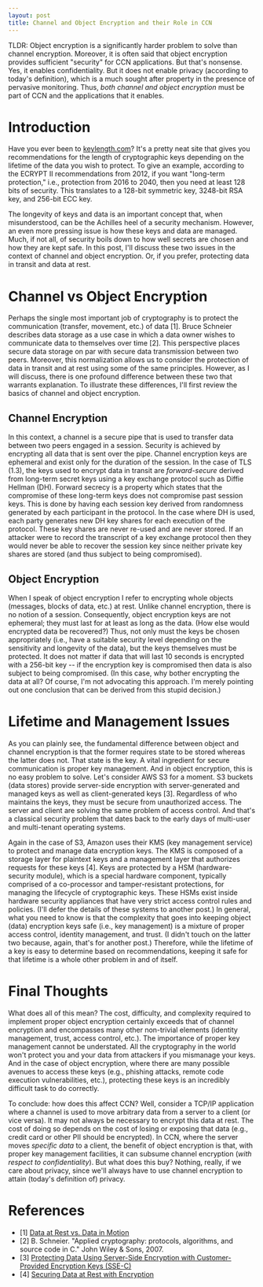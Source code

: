 ```yaml
---
layout: post
title: Channel and Object Encryption and their Role in CCN
---
```


TLDR: Object encryption is a significantly harder problem to solve than
channel encryption. Moreover, it is often said that object encryption provides sufficient
"security" for CCN applications. But that's nonsense. Yes, it enables confidentiality.
But it does not enable privacy (according to today's definition), which is a much
sought after property in the presence of pervasive monitoring. Thus, *both channel
and object encryption* must be part of CCN and the applications that it enables.

# Introduction

Have you ever been to [keylength.com](http://www.keylength.com/)? It's a pretty neat site that
gives you recommendations for the length of cryptographic keys depending on the lifetime
of the data you wish to protect. To give an example, according to the ECRYPT II recommendations from 2012,
if you want "long-term protection," i.e., protection from 2016 to 2040, then you need
at least 128 bits of security. This translates to a 128-bit symmetric key, 3248-bit RSA key,
and 256-bit ECC key.

The longevity of keys and data is an important concept that, when misunderstood, can be the Achilles heel
of a security mechanism. However, an even more pressing issue is how these keys and data are managed. Much,
if not all, of security boils down to how well secrets are chosen and how they are kept safe. In this post,
I'll discuss these two issues in the context of channel and object encryption. Or, if you prefer, protecting
data in transit and data at rest.

# Channel vs Object Encryption
Perhaps the single most important job of cryptography is to protect the communication (transfer,
movement, etc.) of data [1]. Bruce Schneier describes data storage as a use case in which a data owner
wishes to communicate data to themselves over time [2]. This perspective places secure data storage
on par with secure data transmission between two peers. Moreover, this normalization allows
us to consider the protection of data in transit and at rest using some of the same principles.
However, as I will discuss, there is one profound difference between these two that warrants
explanation. To illustrate these differences, I'll first review the basics of channel and
object encryption.

## Channel Encryption

In this context, a channel is a secure pipe that is used to transfer data between two peers engaged in
a session. Security is achieved by encrypting all data that is sent over the pipe. Channel
encryption keys are ephemeral and exist only for the duration of the session. In the case
of TLS (1.3), the keys used to encrypt data in transit are *forward-secure* derived from long-term
secret keys using a key exchange protocol such as Diffie Hellman (DH). Forward secrecy is a property
which states that the compromise of these long-term keys does not compromise past session keys.
This is done by having each session key derived from randomness generated by each participant
in the protocol. In the case where DH is used, each party generates new DH key shares
for each execution of the protocol. These key shares are never re-used and are never stored.
If an attacker were to record the transcript of a key exchange protocol then they would never
be able to recover the session key since neither private key shares are stored (and thus subject
to being compromised).

## Object Encryption

When I speak of object encryption I refer to encrypting whole objects (messages, blocks of data, etc.) at
rest. Unlike channel encryption, there is no notion of a session. Consequently, object encryption keys are
not ephemeral; they must last for at least as long as the data. (How else would encrypted data be recovered?)
Thus, not only must the keys be chosen appropriately (i.e., have a suitable security level
depending on the sensitivity and longevity of the data), but the keys themselves must be protected.
It does not matter if data that will last 10 seconds is encrypted with a 256-bit key --
if the encryption key is compromised then data is also subject to being compromised. (In this case,
why bother encrypting the data at all? Of course, I'm not advocating this approach. I'm merely
pointing out one conclusion that can be derived from this stupid decision.)

# Lifetime and Management Issues

As you can plainly see, the fundamental difference between object and channel encryption is that the former
requires state to be stored whereas the latter does not. That state is the key.
A vital ingredient for secure communication is proper key management. And in object
encryption, this is no easy problem to solve. Let's consider AWS S3 for a moment.
S3 buckets (data stores) provide server-side encryption with server-generated and
managed keys as well as client-generated keys [3]. Regardless of who maintains the keys,
they must be secure from unauthorized access. The server and client are solving
the same problem of access control. And that's a classical security problem that dates
back to the early days of multi-user and multi-tenant operating systems.

Again in the case of S3, Amazon uses their KMS (key management service) to protect and manage
data encryption keys. The KMS is composed of a storage layer for plaintext keys and a management layer that
authorizes requests for these keys [4]. Keys are protected by a HSM (hardware-security module), which
is a special hardware component, typically comprised of a co-processor and tamper-resistant
protections, for managing the lifecycle of cryptographic keys. These HSMs exist inside
hardware security appliances that have very strict access control rules and policies.
(I'll defer the details of these systems to another post.) In general, what you need to know
is that the complexity that goes into keeping object (data) encryption keys safe (i.e.,
key management) is a mixture of proper access control, identity management, and trust.
(I didn't touch on the latter two because, again, that's for another post.) Therefore, while
the lifetime of a key is easy to determine based on recommendations, keeping it safe for that
lifetime is a whole other problem in and of itself.

# Final Thoughts

What does all of this mean? The cost, difficulty, and complexity required to implement proper
object encryption certainly exceeds that of channel encryption and encompasses many other
non-trivial elements (identity management, trust, access control, etc.). The importance of proper
key management cannot be understated. All the cryptography in the world won't
protect you and your data from attackers if you mismanage your keys. And
in the case of object encryption, where there are many possible avenues to access these
keys (e.g., phishing attacks, remote code execution vulnerabilities, etc.), protecting these
keys is an incredibly difficult task to do correctly.

To conclude: how does this affect CCN? Well, consider a TCP/IP application where a channel is used to
move arbitrary data from a server to a client (or vice versa). It may not always be
necessary to encrypt this data at rest. The cost of doing so depends
on the cost of losing or exposing that data (e.g., credit card or other PII should be encrypted).
In CCN, where the server moves *specific data* to a client, the benefit of object encryption is
that, with proper key management facilities, it can subsume channel encryption (*with respect to
confidentiality*). But what does this buy? Nothing, really, if we care about privacy,
since we'll always have to use channel encryption to attain (today's definition of) privacy.

# References

- [1] [Data at Rest vs. Data in Motion](https://www.schneier.com/blog/archives/2010/06/data_at_rest_vs.html)
- [2] B. Schneier. "Applied cryptography: protocols, algorithms, and source code in C." John Wiley & Sons, 2007.
- [3] [Protecting Data Using Server-Side Encryption with Customer-Provided Encryption Keys (SSE-C)](http://docs.aws.amazon.com/AmazonS3/latest/dev/ServerSideEncryptionCustomerKeys.html)
- [4] [Securing Data at Rest with Encryption](https://d0.awsstatic.com/whitepapers/aws-securing-data-at-rest-with-encryption.pdf)
